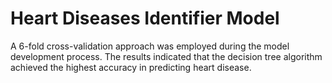 # Heart Diseases Identifier Model
A 6-fold cross-validation approach was employed during the model development process. The results indicated that the decision tree algorithm achieved the highest accuracy in predicting heart disease.
